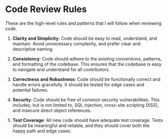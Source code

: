 # Code Review Rules

These are the high-level rules and patterns that I will follow when reviewing code.

1. **Clarity and Simplicity**: Code should be easy to read, understand, and maintain. Avoid unnecessary complexity, and prefer clear and descriptive naming.

2. **Consistency**: Code should adhere to the existing conventions, patterns, and formatting of the codebase. This ensures that the codebase is easy to navigate and understand for all contributors.

3. **Correctness and Robustness**: Code should be functionally correct and handle errors gracefully. It should be tested for edge cases and potential failures.

4. **Security**: Code should be free of common security vulnerabilities. This includes, but is not limited to, SQL injection, cross-site scripting (XSS), and insecure direct object references.

5. **Test Coverage**: All new code should have adequate test coverage. Tests should be meaningful and reliable, and they should cover both the happy path and edge cases.
